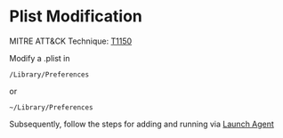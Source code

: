 # Plist Modification

MITRE ATT&CK Technique: [T1150](https://attack.mitre.org/wiki/Technique/T1150)

Modify a .plist in

    /Library/Preferences

or

    ~/Library/Preferences

Subsequently, follow the steps for adding and running via [Launch Agent](Persistence/Launch_Agent.md)
